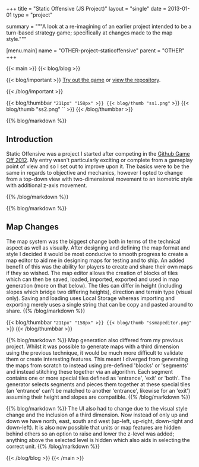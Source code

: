 +++
title = "Static Offensive (JS Project)"
layout = "single"
date = 2013-01-01
type = "project"

summary = """A look at a re-imagining of an earlier project intended
to be a turn-based strategy game; specifically at changes made to the
map style."""

[menu.main]
  name = "OTHER-project-staticoffensive"
	parent = "OTHER"
+++

{{< main >}}
{{< blog/blog >}}

{{< blog/important >}}
  [Try out the game][game] or [view the repository][repo].

  [game]: https://chikin.net/staticoffensive (Static Offensive Game Page)
  [repo]: https://github.com/dakodun/staticoffensive (Static Offensive Repository)
{{< /blog/important >}}

{{< blog/thumbbar `` "211px" "158px" >}}
  {{< blog/thumb "ss1.png" `` >}}
  {{< blog/thumb "ss2.png" `` >}}
{{< /blog/thumbbar >}}

{{% blog/markdown %}}
  ## Introduction

  Static Offensive was a project I started after competing in the
  [Github Game Off 2012][repo]. My entry wasn't particularly exciting
  or complete from a gameplay point of view and so I set out to improve
  upon it. The basics were to be the same in regards to objective and 
  mechanics, however I opted to change from a top-down view with
  two-dimensional movement to an isometric style with additional
  z-axis movement.

  [repo]: https://github.com/blog/1303-github-game-off (Github Game Off 2012 Page)
{{% /blog/markdown %}}

{{% blog/markdown %}}
  ## Map Changes

  The map system was the biggest change both in terms of the technical
  aspect as well as visually. After designing and defining the map
  format and style I decided it would be most conducive to smooth
  progress to create a map editor to aid me in designing maps for
  testing and to ship. An added benefit of this was the ability for
  players to create and share their own maps if they so wished. The
  map editor allows the creation of blocks of tiles which can then be
  saved, loaded, imported, exported and used in map generation (more
  on that below). The tiles can differ in height (including slopes
  which bridge two differing heights), direction and terrain type
  (visual only). Saving and loading uses Local Storage whereas
  importing and exporting merely uses a single string that can be copy
  and pasted around to share.
{{% /blog/markdown %}}

{{< blog/thumbbar `` "211px" "158px" >}}
  {{< blog/thumb "ssmapeditor.png" `` >}}
{{< /blog/thumbbar >}}

{{% blog/markdown %}}
  Map generation also differed from my previous project. Whilst it was
  possible to generate maps with a third dimension using the previous
  technique, it would be much more difficult to validate them or create
  interesting features. This meant I diverged from generating the maps
  from scratch to instead using pre-defined 'blocks' or 'segments' and
  instead stitching these together via an algorithm. Each segment
  contains one or more special tiles defined as 'entrance', 'exit' or
  'both'. The generator selects segments and pieces them together at
  these special tiles (an 'entrance' can't be matched to another
  'entrance', likewise for an 'exit') assuming their height and slopes
  are compatible.
{{% /blog/markdown %}}

{{% blog/markdown %}}
  The UI also had to change due to the visual style change and the
  inclusion of a third dimension. Now instead of only up and down we
  have north, east, south and west (up-left, up-right, down-right and
  down-left). It is also now possible that units or map features are
  hidden behind others so an option to raise and  lower the z-level was
  added; anything above the selected level is hidden which also aids in
  selecting the correct unit.
{{% /blog/markdown %}}

{{< /blog/blog >}}
{{< /main >}}

